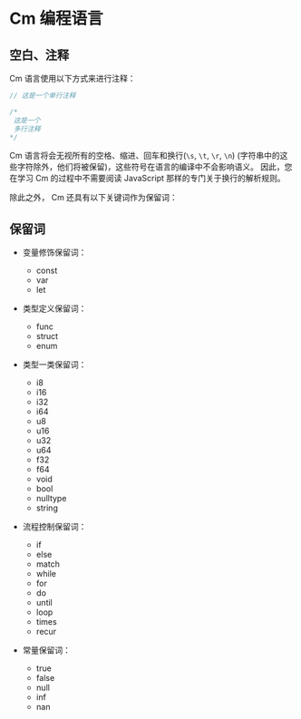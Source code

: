 # Cm 编程语言

## 空白、注释

Cm 语言使用以下方式来进行注释：

```java
// 这是一个单行注释

/*
 这是一个
 多行注释
*/
```

Cm 语言将会无视所有的空格、缩进、回车和换行(`\s`, `\t`, `\r`, `\n`)
(字符串中的这些字符除外，他们将被保留)，这些符号在语言的编译中不会影响语义。
因此，您在学习 Cm 的过程中不需要阅读 JavaScript 那样的专门关于换行的解析规则。

除此之外， Cm 还具有以下关键词作为保留词：

## 保留词

+ 变量修饰保留词：
	+ const
	+ var
	+ let

+ 类型定义保留词：
	+ func
	+ struct
	+ enum

+ 类型一类保留词：
	+ i8
	+ i16
	+ i32
	+ i64
	+ u8
	+ u16
	+ u32
	+ u64
	+ f32
	+ f64
	+ void
	+ bool
	+ nulltype
	+ string

+ 流程控制保留词：
	+ if
	+ else
	+ match
	+ while
	+ for
	+ do
	+ until
	+ loop
	+ times
	+ recur

+ 常量保留词：
	+ true
	+ false
	+ null
	+ inf
	+ nan
